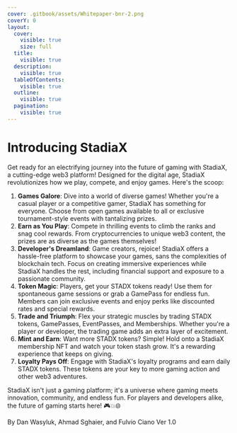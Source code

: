 ```yaml
---
cover: .gitbook/assets/Whitepaper-bnr-2.png
coverY: 0
layout:
  cover:
    visible: true
    size: full
  title:
    visible: true
  description:
    visible: true
  tableOfContents:
    visible: true
  outline:
    visible: true
  pagination:
    visible: true
---
```


# Introducing StadiaX

Get ready for an electrifying journey into the future of gaming with StadiaX, a cutting-edge web3 platform! Designed for the digital age, StadiaX revolutionizes how we play, compete, and enjoy games. Here's the scoop:

1. **Games Galore**: Dive into a world of diverse games! Whether you're a casual player or a competitive gamer, StadiaX has something for everyone. Choose from open games available to all or exclusive tournament-style events with tantalizing prizes.
2. **Earn as You Play**: Compete in thrilling events to climb the ranks and snag cool rewards. From cryptocurrencies to unique web3 content, the prizes are as diverse as the games themselves!
3. **Developer's Dreamland**: Game creators, rejoice! StadiaX offers a hassle-free platform to showcase your games, sans the complexities of blockchain tech. Focus on creating immersive experiences while StadiaX handles the rest, including financial support and exposure to a passionate community.
4. **Token Magic**: Players, get your STADX tokens ready! Use them for spontaneous game sessions or grab a GamePass for endless fun. Members can join exclusive events and enjoy perks like discounted rates and special rewards.
5. **Trade and Triumph**: Flex your strategic muscles by trading STADX tokens, GamePasses, EventPasses, and Memberships. Whether you're a player or developer, the trading game adds an extra layer of excitement.
6. **Mint and Earn**: Want more STADX tokens? Simple! Hold onto a StadiaX membership NFT and watch your token stash grow. It's a rewarding experience that keeps on giving.
7. **Loyalty Pays Off**: Engage with StadiaX's loyalty programs and earn daily STADX tokens. These tokens are your key to more gaming action and other web3 adventures.

StadiaX isn't just a gaming platform; it's a universe where gaming meets innovation, community, and endless fun. For players and developers alike, the future of gaming starts here! 🎮💥🌐

By Dan Wasyluk, Ahmad Sghaier, and Fulvio Ciano Ver 1.0
